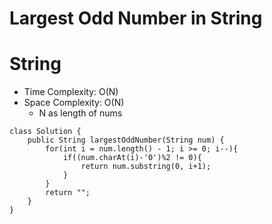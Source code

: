 # Largest Odd Number in String
# String
* Time Complexity: O(N)
* Space Complexity: O(N)
	* N as length of nums
```
class Solution {
    public String largestOddNumber(String num) {
        for(int i = num.length() - 1; i >= 0; i--){
            if((num.charAt(i)-'0')%2 != 0){
                return num.substring(0, i+1);
            }
        }
        return "";
    }
}
```